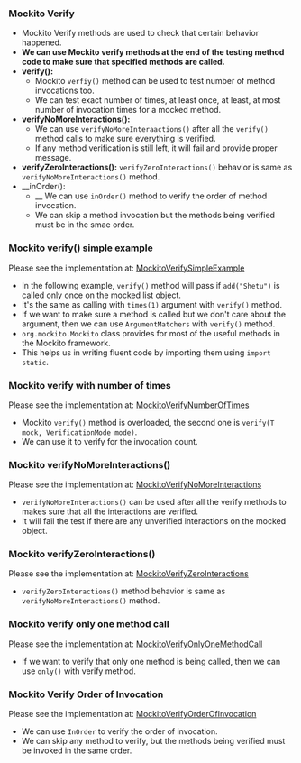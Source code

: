 ### Mockito Verify
* Mockito Verify methods are used to check that certain behavior happened.
* __We can use Mockito verify methods at the end of the testing method code to make sure that specified methods are called.__
* __verify():__
    * Mockito `verfiy()` method can be used to test number of method invocations too.
    * We can test exact number of times, at least once, at least, at most number of invocation times for a mocked method.
* __verifyNoMoreInteractions():__
    * We can use `verifyNoMoreInteraactions()` after all the `verify()` method calls to make sure everything is verified.
    * If any method verification is still left, it will fail and provide proper message.
* __verifyZeroInteractions():__ `verifyZeroInteractions()` behavior is same as `verifyNoMoreInteractions()` method.
* __inOrder():
    * __ We can use `inOrder()` method to verify the order of method invocation.
    * We can skip a method invocation but the methods being verified must be in the smae order.


### Mockito verify() simple example
Please see the implementation at: [MockitoVerifySimpleExample](../Mockito_Verify/MockitoVerifySimpleExample.java)
* In the following example, `verify()` method will pass if `add("Shetu")` is called only once on the mocked list object.
* It's the same as calling with `times(1)` argument with `verify()` method.
* If we want to make sure a method is called but we don't care about the argument, then we can use `ArgumentMatchers` with `verify()` method.
* `org.mockito.Mockito` class provides for most of the useful methods in the Mockito framework.
* This helps us in writing fluent code by importing them using `import static`.

### Mockito verify with number of times
Please see the implementation at: [MockitoVerifyNumberOfTimes](../Mockito_Verify/MockitoVerifyNumberOfTimes.java)
* Mockito `verify()` method is overloaded, the second one is `verify(T mock, VerificationMode mode)`.
* We can use it to verify for the invocation count.

### Mockito verifyNoMoreInteractions()
Please see the implementation at: [MockitoVerifyNoMoreInteractions](../Mockito_Verify/MockitoVerifyNoMoreInteractions.java)
* `verifyNoMoreInteractions()` can be used after all the verify methods to makes sure that all the interactions are verified.
* It will fail the test if there are any unverified interactions on the mocked object.

### Mockito verifyZeroInteractions()
Please see the implementation at: [MockitoVerifyZeroInteractions](../Mockito_Verify/MockitoVerifyZeroInteractions.java)
* `verifyZeroInteractions()` method behavior is same as `verifyNoMoreInteractions()` method.

### Mockito verify only one method call
Please see the implementation at: [MockitoVerifyOnlyOneMethodCall](../Mockito_Verify/MockitoVerifyOnlyOneMethodCall.java)
* If we want to verify that only one method is being called, then we can use `only()` with verify method.

### Mockito Verify Order of Invocation
Please see the implementation at: [MockitoVerifyOrderOfInvocation](../Mockito_Verify/MockitoVerifyOrderOfInvocation.java)
* We can use `InOrder` to verify the order of invocation.
* We can skip any method to verify, but the methods being verified must be invoked in the same order.


